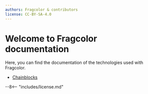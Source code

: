 ```yaml
---
authors: Fragcolor & contributors
license: CC-BY-SA-4.0
---
```


# Welcome to Fragcolor documentation

Here, you can find the documentation of the technologies used with Fragcolor.

- [Chainblocks](./blocks/)

--8<-- "includes/license.md"
